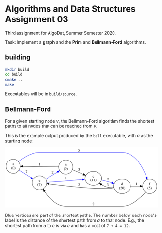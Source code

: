# Algorithms and Data Structures Assignment 03

Third assignment for AlgoDat, Summer Semester 2020.

Task:  Implement a **graph** and the **Prim** and **Bellmann-Ford**
algorithms.

## building
```sh
mkdir build
cd build
cmake ..
make
```

Executables will be in `build/source`.

## Bellmann-Ford

For a given starting node _v_, the Bellmann-Ford algorithm finds the
shortest paths to all nodes that can be reached from _v_.

This is the example output produced by the `bell` executable, with _a_
as the starting node:

![example graph](doc/bell.svg#)

Blue vertices are part of the shortest paths.  The number below each
node's label is the distance of the shortest path from _a_ to that node.
E.g., the shortest path from _a_ to _c_ is via _e_ and has a cost of
`7 + 4 = 12`.
